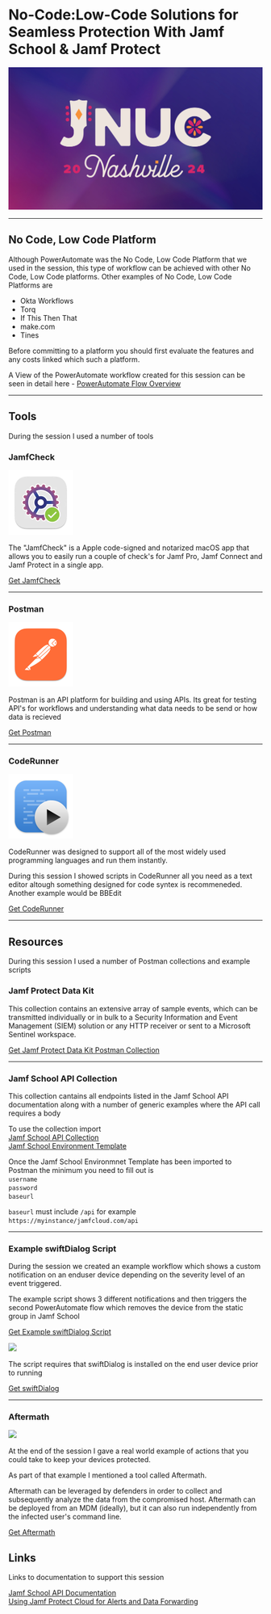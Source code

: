 # No-Code:Low-Code Solutions for Seamless Protection With Jamf School & Jamf Protect

<p align="center">
<img src="https://github.com/cantscript/JNUC2024/blob/main/Images/JNUC%202024%20Logo.png" width="512"/>
</p>

---

## No Code, Low Code Platform

Although PowerAutomate was the No Code, Low Code Platform that we used in the session, this type of workflow can be achieved with other No Code, Low Code platforms. Other examples of No Code, Low Code Platforms are

* Okta Workflows
* Torq
* If This Then That
* make.com
* Tines

Before committing to a platform you should first evaluate the features and any costs linked which such a platform. 

A View of the PowerAutomate workflow created for this session can be seen in detail here - [PowerAutomate Flow Overview](https://github.com/cantscript/JNUC2024/blob/main/No-Code%3ALow-Code%20Solutions%20for%20Seamless%20Protection%20With%20Jamf%20/PowerAutomate%20Flow%20Overview.md)

---

## Tools

During the session I used a number of tools

### JamfCheck

<img src="https://github.com/cantscript/JNUC2024/blob/main/Images/No%20Code%20Low%20Code/JamfCheckIcon.png" width="128"/>

The "JamfCheck" is a Apple code-signed and notarized macOS app that allows you to easily run a couple of check's for Jamf Pro, Jamf Connect and Jamf Protect in a single app.

[Get JamfCheck](https://github.com/txhaflaire/JamfCheck)

---

### Postman

<img src="https://github.com/cantscript/JNUC2024/blob/main/Images/No%20Code%20Low%20Code/PostmanIcon.png" width="128"/>

Postman is an API platform for building and using APIs. Its great for testing API's for workflows and understanding what data needs to be send or how data is recieved

[Get Postman](https://www.postman.com)

---

### CodeRunner

<img src="https://github.com/cantscript/JNUC2024/blob/main/Images/No%20Code%20Low%20Code/CodeRunnerIcon.png" width="128"/>

CodeRunner was designed to support all of the most widely used programming languages and run them instantly.

During this session I showed scripts in CodeRunner all you need as a text editor altough something designed for code syntex is recommeneded. Another example would be BBEdit

[Get CodeRunner](https://coderunnerapp.com)

---

## Resources

During this session I used a number of Postman collections and example scripts

### Jamf Protect Data Kit

This collection contains an extensive array of sample events, which can be transmitted individually or in bulk to a Security Information and Event Management (SIEM) solution or any HTTP receiver or sent to a Microsoft Sentinel workspace.

[Get Jamf Protect Data Kit Postman Collection](https://www.postman.com/txhaflaire/jamf-open-source-community/collection/fh1725y/jamf-protect-data-kit?action=share&creator=19047489)

---

### Jamf School API Collection

This collection cantains all endpoints listed in the Jamf School API documentation along with a number of generic examples where the API call requires a body

To use the collection import <br>
[Jamf School API Collection](https://github.com/cantscript/JNUC2024/blob/main/No-Code%3ALow-Code%20Solutions%20for%20Seamless%20Protection%20With%20Jamf%20/Jamf%20School%20API.postman_collection.json) <br>
[Jamf School Environment Template](https://github.com/cantscript/JNUC2024/blob/main/No-Code%3ALow-Code%20Solutions%20for%20Seamless%20Protection%20With%20Jamf%20/Jamf%20School%20API%20Enivironment%20Template.postman_environment.json)

Once the Jamf School Environmnet Template has been imported to Postman the minimum you need to fill out is <br>
`username` <br>
`password` <br>
`baseurl`

`baseurl` must include `/api` for example `https://myinstance/jamfcloud.com/api`

---

### Example swiftDialog Script

During the session we created an example workflow which shows a custom notification on an enduser device depending on the severity level of an event triggered. 

The example script shows 3 different notifications and then triggers the second PowerAutomate flow which removes the device from the static group in Jamf School

[Get Example swiftDialog Script](https://github.com/cantscript/JNUC2024/blob/main/No-Code%3ALow-Code%20Solutions%20for%20Seamless%20Protection%20With%20Jamf%20/Jamf%20School%20Protect%20workflow.sh)


<img src="https://github.com/swiftDialog/swiftDialog/blob/main/dialog/Assets.xcassets/AppIcon.appiconset/swiftDialog_128.png" width="128"/>


The script requires that swiftDialog is installed on the end user device prior to running

[Get swiftDialog](https://github.com/swiftDialog/swiftDialog)

---

### Aftermath

<img src="https://github.com/jamf/aftermath/blob/main/AftermathLogo.png" width="256"/>

At the end of the session I gave a real world example of actions that you could take to keep your devices protected. 

As part of that example I mentioned a tool called Aftermath.

Aftermath can be leveraged by defenders in order to collect and subsequently analyze the data from the compromised host. Aftermath can be deployed from an MDM (ideally), but it can also run independently from the infected user's command line.

[Get Aftermath](https://github.com/jamf/aftermath?tab=readme-ov-file)

## Links

Links to documentation to support this session

[Jamf School API Documentation](https://school.jamfcloud.com/api/docs/) <br>
[Using Jamf Protect Cloud for Alerts and Data Forwarding](https://learn.jamf.com/en-US/bundle/jamf-protect-documentation/page/Creating_an_Action_Configuration.html#ariaid-title7)